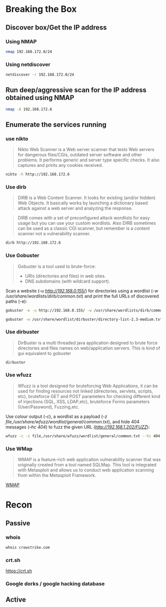 # Breaking the Box
## Discover box/Get the IP address
### Using NMAP
```bash
nmap 192.168.172.0/24
```
### Using netdiscover
```bash
netdiscover -r 192.168.172.0/24
```
## Run deep/aggressive scan for the IP address obtained using NMAP
```bash
nmap -A 192.168.172.6
```
## Enumerate the services running
### use nikto
> Nikto Web Scanner is a Web server scanner that tests Web servers for dangerous files/CGIs, outdated server software and other problems. It performs generic and server type specific checks. It also captures and prints any cookies received. 

```bash
nikto -h http://192.168.172.6
```
### Use dirb
> DIRB is a Web Content Scanner. It looks for existing (and/or hidden) Web Objects. It basically works by launching a dictionary based attack against a web server and analyzing the response.

> DIRB comes with a set of preconfigured attack wordlists for easy usage but you can use your custom wordlists. Also DIRB sometimes can be used as a classic CGI scanner, but remember is a content scanner not a vulnerability scanner.

```bash
dirb http://192.168.172.6
```
### Use Gobuster
> Gobuster is a tool used to brute-force:
> * URIs (directories and files) in web sites.
> * DNS subdomains (with wildcard support).

Scan a website (_-u http://192.168.0.155/_) for directories using a wordlist (_-w /usr/share/wordlists/dirb/common.txt_) and print the full URLs of discovered paths (-e):
```bash
gobuster -e -u http://192.168.0.155/ -w /usr/share/wordlists/dirb/common.txt

gobuster -w /usr/share/wordlist/dirbuster/directory-list-2.3-medium.txt -u http://192.168.172.3 -o gobuster-norm.log
```
### Use dirbuster
> DirBuster is a multi threaded java application designed to brute force directories and files names on web/application servers.
This is kind of gui equivalent to gobuster
```bash
dirbuster
```
### Use wfuzz
> Wfuzz is a tool designed for bruteforcing Web Applications, it can be used for finding resources not linked (directories, servlets, scripts, etc), bruteforce GET and POST parameters for checking different kind of injections (SQL, XSS, LDAP,etc), bruteforce Forms parameters (User/Password), Fuzzing,etc.

Use colour output (_-c_), a wordlist as a payload (_-z file,/usr/share/wfuzz/wordlist/general/common.txt_), and hide 404 messages (_–hc 404_) to fuzz the given URL (_http://192.168.1.202/FUZZ_):
```bash
wfuzz -c -z file,/usr/share/wfuzz/wordlist/general/common.txt --hc 404 http://192.168.1.202/FUZZ
```
### Use WMap
> WMAP is a feature-rich web application vulnerability scanner that was originally created from a tool named SQLMap. This tool is integrated with Metasploit and allows us to conduct web application scanning from within the Metasploit Framework.

[WMAP](https://www.offensive-security.com/metasploit-unleashed/wmap-web-scanner/)

# Recon
## Passive
### whois
```bash
whois crowstrike.com
```
### crt.sh
https://crt.sh
### Google dorks / google hacking database
## Active

